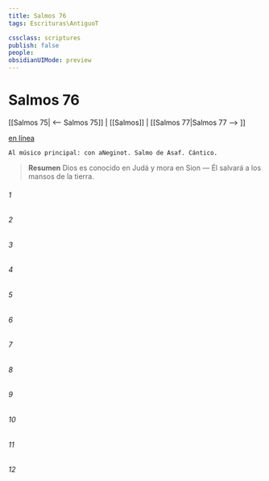 ```yaml
---
title: Salmos 76
tags: Escrituras\AntiguoT

cssclass: scriptures
publish: false
people:
obsidianUIMode: preview
---
```


# Salmos 76
[[Salmos 75| <-- Salmos 75]] | [[Salmos]] | [[Salmos 77|Salmos 77 --> ]]

[en línea](https://churchofjesuschrist.org/study/scriptures/ot/ps/76?lang=spa)

```
Al músico principal: con aNeginot. Salmo de Asaf. Cántico.
```

> __Resumen__
Dios es conocido en Judá y mora en Sion — Él salvará a los mansos de la tierra.

###### 1 


###### 2 


###### 3 


###### 4 


###### 5 


###### 6 


###### 7 


###### 8 


###### 9 


###### 10 


###### 11 


###### 12 


